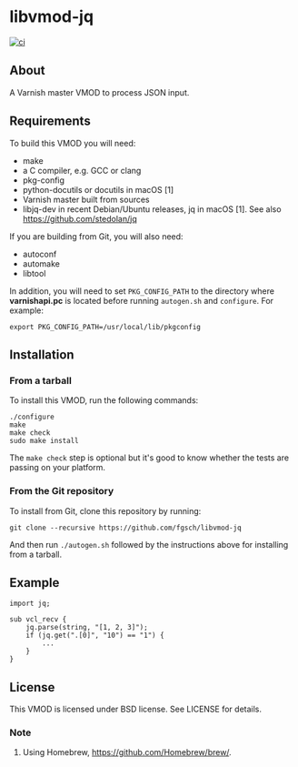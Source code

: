 libvmod-jq
==========

[![ci](https://github.com/fgsch/libvmod-jq/actions/workflows/ci.yml/badge.svg?branch=devel)](https://github.com/fgsch/libvmod-jq/actions/workflows/ci.yml)

## About

A Varnish master VMOD to process JSON input.

## Requirements

To build this VMOD you will need:

* make
* a C compiler, e.g. GCC or clang
* pkg-config
* python-docutils or docutils in macOS [1]
* Varnish master built from sources
* libjq-dev in recent Debian/Ubuntu releases, jq in macOS [1]. See
  also https://github.com/stedolan/jq

If you are building from Git, you will also need:

* autoconf
* automake
* libtool

In addition, you will need to set `PKG_CONFIG_PATH` to the directory
where **varnishapi.pc** is located before running `autogen.sh` and
`configure`.  For example:

```
export PKG_CONFIG_PATH=/usr/local/lib/pkgconfig
```

## Installation

### From a tarball

To install this VMOD, run the following commands:

```
./configure
make
make check
sudo make install
```

The `make check` step is optional but it's good to know whether the
tests are passing on your platform.

### From the Git repository

To install from Git, clone this repository by running:

```
git clone --recursive https://github.com/fgsch/libvmod-jq
```

And then run `./autogen.sh` followed by the instructions above for
installing from a tarball.

## Example

```
import jq;

sub vcl_recv {
	jq.parse(string, "[1, 2, 3]");
	if (jq.get(".[0]", "10") == "1") {
		...
	}
}
```

## License

This VMOD is licensed under BSD license. See LICENSE for details.

### Note

1. Using Homebrew, https://github.com/Homebrew/brew/.
